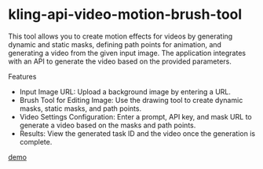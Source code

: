 # kling-api-video-motion-brush-tool
This tool allows you to create motion effects for videos by generating dynamic and static masks, defining path points for animation, and generating a video from the given input image. The application integrates with an API to generate the video based on the provided parameters.

Features
- Input Image URL: Upload a background image by entering a URL.
- Brush Tool for Editing Image: Use the drawing tool to create dynamic masks, static masks, and path points.
- Video Settings Configuration: Enter a prompt, API key, and mask URL to generate a video based on the masks and path points.
- Results: View the generated task ID and the video once the generation is complete.


[demo](https://huggingface.co/spaces/PiAPI/kling-api-video-motion-brush-tool)
